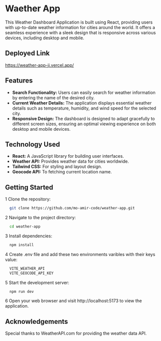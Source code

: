 
# Waether App

This Weather Dashboard Application is built using React, providing users with up-to-date weather information for cities around the world. It offers a seamless experience with a sleek design that is responsive across various devices, including desktop and mobile.


## Deployed Link

https://weather-app-ji.vercel.app/
## Features

- **Search Functionality:** Users can easily search for weather information by entering the name of the desired city.
- **Current Weather Details:** The application displays essential weather details such as temperature, humidity, and wind speed for the selected city.
- **Responsive Design:** The dashboard is designed to adapt gracefully to different screen sizes, ensuring an optimal viewing experience on both desktop and mobile devices.


## Technology Used

- **React:** A JavaScript library for building user interfaces.
- **Weather API:** Provides weather data for cities worldwide.
- **Tailwind CSS:** For styling and layout design.
- **Geocode API:** To fetching current location name.



## Getting Started

 1 Clone the repository:

```bash
  git clone https://github.com/mo-amir-code/weather-app.git
```
 2 Navigate to the project directory:

```bash
  cd weather-app
```
 3 Install dependencies:

```bash
  npm install
```
 4 Create .env file and add these two environments varibles with their keys value:

```bash
  VITE_WEATHER_API
  VITE_GEOCODE_API_KEY
```
 5 Start the development server:

```bash
  npm run dev
```

6 Open your web browser and visit http://localhost:5173 to view the application.
    
## Acknowledgements
Special thanks to WeatherAPI.com for providing the weather data API.